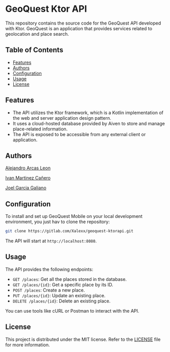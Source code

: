 # GeoQuest Ktor API

This repository contains the source code for the GeoQuest API developed with Ktor. GeoQuest is an application that provides services related to geolocation and place search.

## Table of Contents

- [Features](#features)
- [Authors](#authors)
- [Configuration](#configuration)
- [Usage](#usage)
- [License](#license)


## Features

- The API utilizes the Ktor framework, which is a Kotlin implementation of the web and server application design pattern.
- It uses a cloud-hosted database provided by Aiven to store and manage place-related information.
- The API is exposed to be accessible from any external client or application.

## Authors

[Alejandro Arcas Leon](https://gitlab.com/Xalexx)

[Ivan Martinez Cañero](https://gitlab.com/ivan.martinez.7e6)

[Joel Garcia Galiano](https://gitlab.com/joel.garcia.7e6)


## Configuration

To install and set up GeoQuest Mobile on your local development environment, you just hav to clone the repository:

```bash
git clone https://gitlab.com/Xalexx/geoquest-ktorapi.git
```

The API will start at `http://localhost:8080`.

## Usage

The API provides the following endpoints:

- `GET /places`: Get all the places stored in the database.
- `GET /places/{id}`: Get a specific place by its ID.
- `POST /places`: Create a new place.
- `PUT /places/{id}`: Update an existing place.
- `DELETE /places/{id}`: Delete an existing place.

You can use tools like cURL or Postman to interact with the API.


## License

This project is distributed under the MIT license. Refer to the [LICENSE](LICENSE) file for more information.

